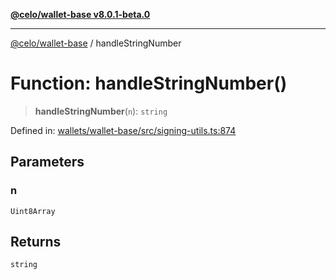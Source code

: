 [**@celo/wallet-base v8.0.1-beta.0**](../README.md)

***

[@celo/wallet-base](../README.md) / handleStringNumber

# Function: handleStringNumber()

> **handleStringNumber**(`n`): `string`

Defined in: [wallets/wallet-base/src/signing-utils.ts:874](https://github.com/celo-org/developer-tooling/blob/master/packages/sdk/wallets/wallet-base/src/signing-utils.ts#L874)

## Parameters

### n

`Uint8Array`

## Returns

`string`
